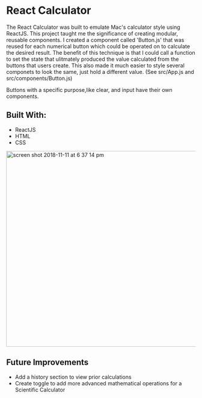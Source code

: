# React Calculator

The React Calculator was built to emulate Mac's calculator style using ReactJS. This project taught me the significance of creating
modular, reusable components. I created a component called 'Button.js' that was reused for each numerical button which could be operated 
on to calculate the desired result. The benefit of this technique is that I could call a function to set the state that ulitmately produced
the value calculated from the buttons that users create. This also made it much easier to style several componets to look the same, just
hold a different value. (See src/App.js and src/components/Button.js)

Buttons with a specific purpose,like clear, and input have their own components. 

## Built With: 
- ReactJS 
- HTML
- CSS 

<img width="521" alt="screen shot 2018-11-11 at 6 37 14 pm" src="https://user-images.githubusercontent.com/38674075/48323529-72217e00-e5e1-11e8-9525-66f57bd93732.png"> 

## Future Improvements
- Add a history section to view prior calculations 
- Create toggle to add more advanced mathematical operations for a Scientific Calculator

